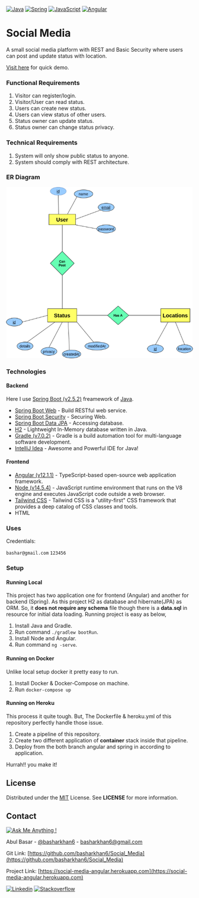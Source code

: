 [![Java](https://img.shields.io/badge/java-%23ED8B00.svg?&style=for-the-badge&logo=java&logoColor=white)](https://www.oracle.com/java)
[![Spring](https://img.shields.io/badge/spring%20-%236DB33F.svg?&style=for-the-badge&logo=spring&logoColor=white)](https://spring.io)
[![JavaScript](https://img.shields.io/badge/javascript%20-%23323330.svg?&style=for-the-badge&logo=javascript&logoColor=%23F7DF1E)](https://developer.mozilla.org/en-US/docs/Web/JavaScript)
[![Angular](https://img.shields.io/badge/angular%20-%23DD0031.svg?&style=for-the-badge&logo=angular&logoColor=white)](https://angular.io)


# Social Media
A small social media platform with REST and Basic Security where users can post and update status with location.

[Visit here](https://github.com/basharkhan6/Social_Media) for quick demo.


### Functional Requirements
1. Visitor can register/login.
2. Visitor/User can read status.
3. Users can create new status.
4. Users can view status of other users.
5. Status owner can update status.
6. Status owner can change status privacy.


### Technical Requirements
1. System will only show public status to anyone.
2. System should comply with REST architecture.


### ER Diagram
![Diagram](erd.png)


### Technologies
#### Backend
Here I use [Spring Boot (v2.5.2)](https://spring.io/projects/spring-boot) freamework of [Java](https://www.oracle.com/java/).
* [Spring Boot Web](https://spring.io/projects/spring-boot) - Build RESTful web service.
* [Spring Boot Security](https://spring.io/guides/gs/securing-web) - Securing Web.
* [Spring Boot Data JPA](https://spring.io/guides/gs/accessing-data-jpa) - Accessing database.
* [H2](https://www.h2database.com) - Lightweight In-Memory database written in Java.
* [Gradle (v7.0.2)](https://gradle.org) - Gradle is a build automation tool for multi-language software development.
* [IntelliJ Idea](https://www.jetbrains.com/idea) - Awesome and Powerful IDE for Java!
#### Frontend
* [Angular (v12.1.1)](https://angular.io) - TypeScript-based open-source web application framework.
* [Node (v14.5.4)](https://nodejs.org) - JavaScript runtime environment that runs on the V8 engine and executes JavaScript code outside a web browser.
* [Tailwind CSS](https://tailwindcss.com/) - Tailwind CSS is a "utility-first" CSS framework that provides a deep catalog of CSS classes and tools.
* HTML


### Uses
Credentials:

`bashar@gmail.com` `123456`

### Setup
#### Running Local
This project has two application one for frontend (Angular) and another for backend (Spring).
As this project H2 as database and hibernate(JPA) as ORM. So, it **does not require any schema** file 
though there is a **data.sql** in resource for initial data loading. Running project is easy as below,

1. Install Java and Gradle.
2. Run command ``./gradlew bootRun``.
3. Install Node and Angular.
4. Run command ``ng -serve``.

#### Running on Docker
Unlike local setup docker it pretty easy to run.

1. Install Docker & Docker-Compose on machine.
2. Run ``docker-compose up``


#### Running on Heroku
This process it quite tough. But, The Dockerfile & heroku.yml of this repository perfectly handle those issue.

1. Create a pipeline of this repository.
2. Create two different application of **container** stack inside that pipeline.
3. Deploy from the both branch angular and spring in according to application.

Hurrah!! you make it!


## License
Distributed under the [MIT](https://opensource.org/licenses/MIT) License. See **LICENSE** for more information.



## Contact
[![Ask Me Anything !](https://img.shields.io/badge/Ask%20me-anything-1abc9c.svg)](https://GitHub.com/Naereen/ama)

Abul Basar - [@basharkhan6](https://facebook.com/basharkhan6) - basharkhan6@gmail.com

Git Link: [https://github.com/basharkhan6/Social_Media](https://github.com/basharkhan6/Social_Media)

Project Link: [https://social-media-angular.herokuapp.com](https://social-media-angular.herokuapp.com)

[![Linkedin](https://img.shields.io/badge/linkedin%20-%230077B5.svg?&style=for-the-badge&logo=linkedin&logoColor=white)](https://www.linkedin.com/in/abulbasar7/)
[![Stackoverflow](https://img.shields.io/badge/-Stack%20overflow-FE7A16?style=for-the-badge&logo=stack-overflow&logoColor=white)](https://stackoverflow.com/users/story/9582577)

